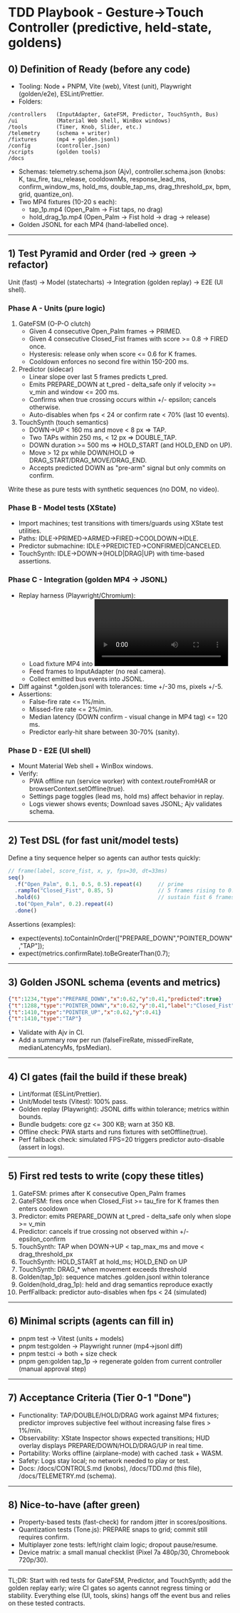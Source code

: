 # TDD Playbook - Gesture->Touch Controller (predictive, held-state, goldens)

## 0) Definition of Ready (before any code)

* Tooling: Node + PNPM, Vite (web), Vitest (unit), Playwright (golden/e2e), ESLint/Prettier.
* Folders:

```
/controllers   (InputAdapter, GateFSM, Predictor, TouchSynth, Bus)
/ui            (Material Web shell, WinBox windows)
/tools         (Timer, Knob, Slider, etc.)
/telemetry     (schema + writer)
/fixtures      (mp4 + golden.jsonl)
/config        (controller.json)
/scripts       (golden tools)
/docs
```

* Schemas: telemetry.schema.json (Ajv), controller.schema.json (knobs: K, tau_fire, tau_release, cooldownMs, response_lead_ms, confirm_window_ms, hold_ms, double_tap_ms, drag_threshold_px, bpm, grid, quantize_on).
* Two MP4 fixtures (10-20 s each):
  * tap_1p.mp4 (Open_Palm -> Fist taps, no drag)
  * hold_drag_1p.mp4 (Open_Palm -> Fist hold -> drag -> release)
* Golden JSONL for each MP4 (hand-labelled once).

---

## 1) Test Pyramid and Order (red -> green -> refactor)
Unit (fast) -> Model (statecharts) -> Integration (golden replay) -> E2E (UI shell).

### Phase A - Units (pure logic)
1. GateFSM (O-P-O clutch)
   * Given 4 consecutive Open_Palm frames -> PRIMED.
   * Given 4 consecutive Closed_Fist frames with score >= 0.8 -> FIRED once.
   * Hysteresis: release only when score <= 0.6 for K frames.
   * Cooldown enforces no second fire within 150-200 ms.
2. Predictor (sidecar)
   * Linear slope over last 5 frames predicts t_pred.
   * Emits PREPARE_DOWN at t_pred - delta_safe only if velocity >= v_min and window <= 200 ms.
   * Confirms when true crossing occurs within +/- epsilon; cancels otherwise.
   * Auto-disables when fps < 24 or confirm rate < 70% (last 10 events).
3. TouchSynth (touch semantics)
   * DOWN->UP < 160 ms and move < 8 px => TAP.
   * Two TAPs within 250 ms, < 12 px => DOUBLE_TAP.
   * DOWN duration >= 500 ms => HOLD_START (and HOLD_END on UP).
   * Move > 12 px while DOWN/HOLD => DRAG_START/DRAG_MOVE/DRAG_END.
   * Accepts predicted DOWN as "pre-arm" signal but only commits on confirm.

Write these as pure tests with synthetic sequences (no DOM, no video).

### Phase B - Model tests (XState)
* Import machines; test transitions with timers/guards using XState test utilities.
* Paths: IDLE->PRIMED->ARMED->FIRED->COOLDOWN->IDLE.
* Predictor submachine: IDLE->PREDICTED->CONFIRMED|CANCELED.
* TouchSynth: IDLE->DOWN->(HOLD|DRAG|UP) with time-based assertions.

### Phase C - Integration (golden MP4 -> JSONL)
* Replay harness (Playwright/Chromium):
  * Load fixture MP4 into <video>; drive frames via requestVideoFrameCallback.
  * Feed frames to InputAdapter (no real camera).
  * Collect emitted bus events into JSONL.
* Diff against *.golden.jsonl with tolerances: time +/-30 ms, pixels +/-5.
* Assertions:
  * False-fire rate <= 1%/min.
  * Missed-fire rate <= 2%/min.
  * Median latency (DOWN confirm - visual change in MP4 tag) <= 120 ms.
  * Predictor early-hit share between 30-70% (sanity).

### Phase D - E2E (UI shell)
* Mount Material Web shell + WinBox windows.
* Verify:
  * PWA offline run (service worker) with context.routeFromHAR or browserContext.setOffline(true).
  * Settings page toggles (lead ms, hold ms) affect behavior in replay.
  * Logs viewer shows events; Download saves JSONL; Ajv validates schema.

---

## 2) Test DSL (for fast unit/model tests)
Define a tiny sequence helper so agents can author tests quickly:

```ts
// frame(label, score_fist, x, y, fps=30, dt=33ms)
seq()
  .f("Open_Palm", 0.1, 0.5, 0.5).repeat(4)     // prime
  .rampTo("Closed_Fist", 0.85, 5)              // 5 frames rising to 0.85
  .hold(6)                                     // sustain fist 6 frames
  .to("Open_Palm", 0.2).repeat(4)
  .done()
```

Assertions (examples):

* expect(events).toContainInOrder(["PREPARE_DOWN","POINTER_DOWN","TAP"]);
* expect(metrics.confirmRate).toBeGreaterThan(0.7);

---

## 3) Golden JSONL schema (events and metrics)

```json
{"t":1234,"type":"PREPARE_DOWN","x":0.62,"y":0.41,"predicted":true}
{"t":1288,"type":"POINTER_DOWN","x":0.62,"y":0.41,"label":"Closed_Fist","score":0.84}
{"t":1410,"type":"POINTER_UP","x":0.62,"y":0.41}
{"t":1410,"type":"TAP"}
```

* Validate with Ajv in CI.
* Add a summary row per run (falseFireRate, missedFireRate, medianLatencyMs, fpsMedian).

---

## 4) CI gates (fail the build if these break)

* Lint/format (ESLint/Prettier).
* Unit/Model tests (Vitest): 100% pass.
* Golden replay (Playwright): JSONL diffs within tolerance; metrics within bounds.
* Bundle budgets: core gz <= 300 KB; warn at 350 KB.
* Offline check: PWA starts and runs fixtures with setOffline(true).
* Perf fallback check: simulated FPS=20 triggers predictor auto-disable (assert in logs).

---

## 5) First red tests to write (copy these titles)

1. GateFSM: primes after K consecutive Open_Palm frames
2. GateFSM: fires once when Closed_Fist >= tau_fire for K frames then enters cooldown
3. Predictor: emits PREPARE_DOWN at t_pred - delta_safe only when slope >= v_min
4. Predictor: cancels if true crossing not observed within +/- epsilon_confirm
5. TouchSynth: TAP when DOWN->UP < tap_max_ms and move < drag_threshold_px
6. TouchSynth: HOLD_START at hold_ms; HOLD_END on UP
7. TouchSynth: DRAG_* when movement exceeds threshold
8. Golden(tap_1p): sequence matches .golden.jsonl within tolerance
9. Golden(hold_drag_1p): held and drag semantics reproduce exactly
10. PerfFallback: predictor auto-disables when fps < 24 (simulated)

---

## 6) Minimal scripts (agents can fill in)

* pnpm test -> Vitest (units + models)
* pnpm test:golden -> Playwright runner (mp4->jsonl diff)
* pnpm test:ci -> both + size check
* pnpm gen:golden tap_1p -> regenerate golden from current controller (manual approval step)

---

## 7) Acceptance Criteria (Tier 0-1 "Done")

* Functionality: TAP/DOUBLE/HOLD/DRAG work against MP4 fixtures; predictor improves subjective feel without increasing false fires > 1%/min.
* Observability: XState Inspector shows expected transitions; HUD overlay displays PREPARE/DOWN/HOLD/DRAG/UP in real time.
* Portability: Works offline (airplane-mode) with cached .task + WASM.
* Safety: Logs stay local; no network needed to play or test.
* Docs: /docs/CONTROLS.md (knobs), /docs/TDD.md (this file), /docs/TELEMETRY.md (schema).

---

## 8) Nice-to-have (after green)

* Property-based tests (fast-check) for random jitter in scores/positions.
* Quantization tests (Tone.js): PREPARE snaps to grid; commit still requires confirm.
* Multiplayer zone tests: left/right claim logic; dropout pause/resume.
* Device matrix: a small manual checklist (Pixel 7a 480p/30, Chromebook 720p/30).

---

TL;DR: Start with red tests for GateFSM, Predictor, and TouchSynth; add the golden replay early; wire CI gates so agents cannot regress timing or stability. Everything else (UI, tools, skins) hangs off the event bus and relies on these tested contracts.


